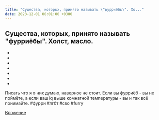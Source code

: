 ```yaml
---
title: "Существа, которых, принято называть \"фурриёбы\". Хо..."
date: 2023-12-01 06:01:00 +0300
---
```


Существа, которых, принято называть "фурриёбы". Холст, масло.
-
-
-
-
-
-
-
-
Писать что я о них думаю, наверное не стоит. Если вы фурриёб - вы не поймёте, а если ваш iq выше комнатной температуры - вы и так всё понимайте.
#фурри #лгбт #сво #furry

[Вложение](/assets/vk_photos/4/ZM7H_se0EgM.jpg)
